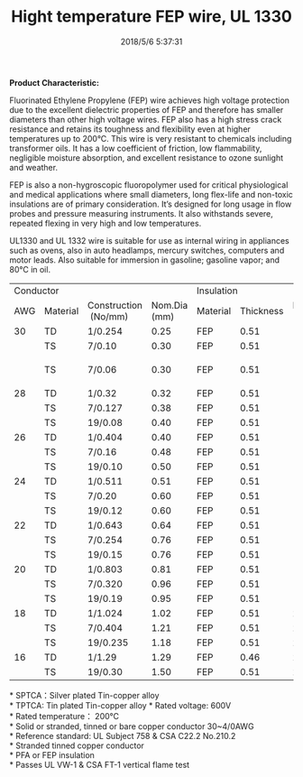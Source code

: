 ﻿---
layout: post 
title: Hight temperature FEP wire, UL 1330
tags: hookup-wire, fep
categories: wire-cable
overview: FEP Fluorinated Ethylene Propylene Wire, Single Conductor
series: HN10
part_number: 10-1330-0
thumb_img: 
small_img: static/202105/10-20210603.jpg
date: 2018/5/6 5:37:31
---


<p>
	<strong>Product Characteristic: </strong> 
</p>
<p>
	Fluorinated Ethylene Propylene (FEP) wire achieves high voltage protection due to the excellent dielectric properties of FEP and therefore has smaller diameters than other high voltage wires.  FEP also has a high stress crack resistance and retains its toughness and flexibility even at higher temperatures up to 200°C.  This wire is very resistant to chemicals including transformer oils.  It has a low coefficient of friction, low flammability, negligible moisture absorption, and excellent resistance to ozone sunlight and weather.
</p>
<p>
	FEP is also a non-hygroscopic fluoropolymer used for critical physiological and medical applications where small diameters, long flex-life and non-toxic insulations are of primary consideration. It’s designed for long usage in flow probes and pressure measuring instruments. It also withstands severe, repeated flexing in very high and low temperatures.
</p>
<p>
	UL1330 and UL 1332 wire is suitable for use as internal wiring in appliances such as ovens, also in auto headlamps, mercury switches, computers and motor leads. Also suitable for immersion in gasoline; gasoline vapor; and 80°C in oil.
</p>
<div class="table-responsive">
	<table class="table table-bordered table-hover table-condensed">
		<tbody>
			<tr>
				<td colspan="4">
					Conductor
				</td>
				<td colspan="3">
					Insulation
				</td>
			</tr>
			<tr>
				<td>
					AWG<br />
				</td>
				<td>
					Material<br />
				</td>
				<td>
					Construction
 (No/mm)
				</td>
				<td>
					Nom.Dia
(mm)
				</td>
				<td>
					Material<br />
				</td>
				<td>
					Thickness<br />
				</td>
				<td>
					Nom.Dia<br />
(mm)
				</td>
			</tr>
			<tr>
				<td>
					30
				</td>
				<td>
					TD
				</td>
				<td>
					1/0.254
				</td>
				<td>
					0.25
				</td>
				<td>
					FEP
				</td>
				<td>
					0.51
				</td>
				<td>
					1.27
				</td>
			</tr>
			<tr>
				<td>
				</td>
				<td>
					TS
				</td>
				<td>
					7/0.10
				</td>
				<td>
					0.30
				</td>
				<td>
					FEP
				</td>
				<td>
					0.51
				</td>
				<td>
					1.32
				</td>
			</tr>
			<tr>
				<td>
				</td>
				<td>
					TS
				</td>
				<td>
					<p>
						7/0.06
					</p>
				</td>
				<td>
					0.30
				</td>
				<td>
					FEP
				</td>
				<td>
					0.51
				</td>
				<td>
					1.32
				</td>
			</tr>
			<tr>
				<td>
					28
				</td>
				<td>
					TD
				</td>
				<td>
					1/0.32
				</td>
				<td>
					0.32
				</td>
				<td>
					FEP
				</td>
				<td>
					0.51
				</td>
				<td>
					1.34
				</td>
			</tr>
			<tr>
				<td>
				</td>
				<td>
					TS
				</td>
				<td>
					7/0.127
				</td>
				<td>
					0.38
				</td>
				<td>
					FEP
				</td>
				<td>
					0.51
				</td>
				<td>
					1.40
				</td>
			</tr>
			<tr>
				<td>
				</td>
				<td>
					TS
				</td>
				<td>
					19/0.08
				</td>
				<td>
					0.40
				</td>
				<td>
					FEP
				</td>
				<td>
					0.51
				</td>
				<td>
					1.42
				</td>
			</tr>
			<tr>
				<td>
					26
				</td>
				<td>
					TD
				</td>
				<td>
					1/0.404
				</td>
				<td>
					0.40
				</td>
				<td>
					FEP
				</td>
				<td>
					0.51
				</td>
				<td>
					1.42
				</td>
			</tr>
			<tr>
				<td>
				</td>
				<td>
					TS
				</td>
				<td>
					7/0.16
				</td>
				<td>
					0.48
				</td>
				<td>
					FEP
				</td>
				<td>
					0.51
				</td>
				<td>
					1.50
				</td>
			</tr>
			<tr>
				<td>
				</td>
				<td>
					TS
				</td>
				<td>
					19/0.10
				</td>
				<td>
					0.50
				</td>
				<td>
					FEP
				</td>
				<td>
					0.51
				</td>
				<td>
					1.52
				</td>
			</tr>
			<tr>
				<td>
					24
				</td>
				<td>
					TD
				</td>
				<td>
					1/0.511
				</td>
				<td>
					0.51
				</td>
				<td>
					FEP
				</td>
				<td>
					0.51
				</td>
				<td>
					1.53
				</td>
			</tr>
			<tr>
				<td>
				</td>
				<td>
					TS
				</td>
				<td>
					7/0.20
				</td>
				<td>
					0.60
				</td>
				<td>
					FEP
				</td>
				<td>
					0.51
				</td>
				<td>
					1.62
				</td>
			</tr>
			<tr>
				<td>
				</td>
				<td>
					TS
				</td>
				<td>
					19/0.12
				</td>
				<td>
					0.60
				</td>
				<td>
					FEP
				</td>
				<td>
					0.51
				</td>
				<td>
					1.62
				</td>
			</tr>
			<tr>
				<td>
					22
				</td>
				<td>
					TD
				</td>
				<td>
					1/0.643
				</td>
				<td>
					0.64
				</td>
				<td>
					FEP
				</td>
				<td>
					0.51
				</td>
				<td>
					1.66
				</td>
			</tr>
			<tr>
				<td>
				</td>
				<td>
					TS
				</td>
				<td>
					7/0.254
				</td>
				<td>
					0.76
				</td>
				<td>
					FEP
				</td>
				<td>
					0.51
				</td>
				<td>
					1.78
				</td>
			</tr>
			<tr>
				<td>
				</td>
				<td>
					TS
				</td>
				<td>
					19/0.15
				</td>
				<td>
					0.76
				</td>
				<td>
					FEP
				</td>
				<td>
					0.51
				</td>
				<td>
					1.78
				</td>
			</tr>
			<tr>
				<td>
					20
				</td>
				<td>
					TD
				</td>
				<td>
					1/0.803
				</td>
				<td>
					0.81
				</td>
				<td>
					FEP
				</td>
				<td>
					0.51
				</td>
				<td>
					1.83
				</td>
			</tr>
			<tr>
				<td>
				</td>
				<td>
					TS
				</td>
				<td>
					7/0.320
				</td>
				<td>
					0.96
				</td>
				<td>
					FEP
				</td>
				<td>
					0.51
				</td>
				<td>
					1.98
				</td>
			</tr>
			<tr>
				<td>
				</td>
				<td>
					TS
				</td>
				<td>
					19/0.19
				</td>
				<td>
					0.95
				</td>
				<td>
					FEP
				</td>
				<td>
					0.51
				</td>
				<td>
					1.98
				</td>
			</tr>
			<tr>
				<td>
					18
				</td>
				<td>
					TD
				</td>
				<td>
					1/1.024
				</td>
				<td>
					1.02
				</td>
				<td>
					FEP
				</td>
				<td>
					0.51
				</td>
				<td>
					2.04
				</td>
			</tr>
			<tr>
				<td>
				</td>
				<td>
					TS
				</td>
				<td>
					7/0.404
				</td>
				<td>
					1.21
				</td>
				<td>
					FEP
				</td>
				<td>
					0.51
				</td>
				<td>
					2.23
				</td>
			</tr>
			<tr>
				<td>
				</td>
				<td>
					TS
				</td>
				<td>
					19/0.235
				</td>
				<td>
					1.18
				</td>
				<td>
					FEP
				</td>
				<td>
					0.51
				</td>
				<td>
					2.23
				</td>
			</tr>
			<tr>
				<td>
					16
				</td>
				<td>
					TD
				</td>
				<td>
					1/1.29
				</td>
				<td>
					1.29
				</td>
				<td>
					FEP
				</td>
				<td>
					0.46
				</td>
				<td>
					2.31
				</td>
			</tr>
			<tr>
				<td>
				</td>
				<td>
					TS
				</td>
				<td>
					19/0.30
				</td>
				<td>
					1.50
				</td>
				<td>
					FEP
				</td>
				<td>
					0.51
				</td>
				<td>
					2.52
				</td>
			</tr>
		</tbody>
	</table>
</div>
* SPTCA：Silver plated Tin-copper alloy <br />
* TPTCA: Tin plated Tin-copper alloy
* Rated voltage: 600V<br />
* Rated temperature： 200℃<br />
* Solid or stranded, tinned or bare copper conductor 30~4/0AWG <br />
* Reference standard: UL Subject 758 & CSA C22.2 No.210.2<br />
* Stranded tinned copper conductor<br />
* PFA or FEP insulation<br />
* Passes UL VW-1 & CSA FT-1 vertical flame test
